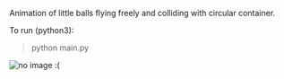 Animation of little balls flying freely and colliding with circular container.

To run (python3): 

> python main.py 

![no image :(](https://github.com/tomsiemek/balls-in-circle/blob/master/window.png?raw=true)
